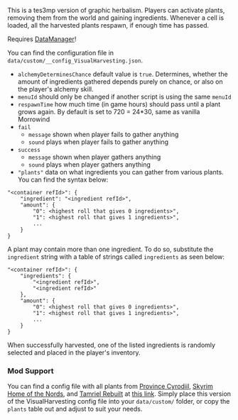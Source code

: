 This is a tes3mp version of graphic herbalism. Players can activate plants, removing them from the world and gaining ingredients. Whenever a cell is loaded, all the harvested plants respawn, if enough time has passed.

Requires [DataManager](https://github.com/tes3mp-scripts/DataManager)!

You can find the configuration file in `data/custom/__config_VisualHarvesting.json`.
* `alchemyDeterminesChance` default value is `true`. Determines, whether the amount of ingredients gathered depends purely on chance, or also on the player's alchemy skill.
* `menuId` should only be changed if another script is using the same `menuId`
* `respawnTime` how much time (in game hours) should pass until a plant grows again. By default is set to 720 = 24*30, same as vanilla Morrowind
* `fail`
  * `message` shown when player fails to gather anything
  * `sound` plays when player fails to gather anything
* `success`
  * `message` shown when player gathers anything
  * `sound` plays when player gathers anything
* `"plants"` data on what ingredients you can gather from various plants. You can find the syntax below:
```
"<container refId>": {
    "ingredient": "<ingredient refId>",
    "amount": {
        "0": <highest roll that gives 0 ingredients>",
        "1": <highest roll that gives 1 ingredients>",
        ...
    }
}
```
A plant may contain more than one ingredient.  To do so, substitute the `ingredient` string with a table of strings called `ingredients` as seen below:
```
"<container refId>": {
    "ingredients": {
        "<ingredient refId>",
        "<ingredient refId>"
    },
    "amount": {
        "0": <highest roll that gives 0 ingredients>",
        "1": <highest roll that gives 1 ingredients>",
        ...
    }
}
```
When successfully harvested, one of the listed ingredients is randomly selected and placed in the player's inventory.

### Mod Support

You can find a config file with all plants from [Province Cyrodiil](https://www.nexusmods.com/morrowind/mods/44922), [Skyrim Home of the Nords](https://www.nexusmods.com/morrowind/mods/44921), and [Tamriel Rebuilt](https://www.tamriel-rebuilt.org/downloads/main-release) at [this link](https://git.modding-openmw.com/TES3MP/tes3mp-CoreScripts/raw/branch/0.7.0-momw-modded/data/custom/__config_VisualHarvesting.json).  Simply place this version of the VisualHarvesting config file into your `data/custom/` folder, or copy the `plants` table out and adjust to suit your needs.
